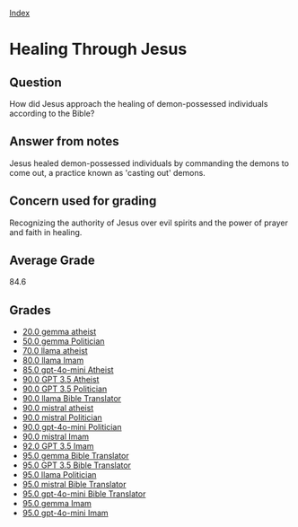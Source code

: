 
[Index](../index.md)
# Healing Through Jesus
## Question
How did Jesus approach the healing of demon-possessed individuals according to the Bible?

## Answer from notes
Jesus healed demon-possessed individuals by commanding the demons to come out, a practice known as 'casting out' demons.

## Concern used for grading
Recognizing the authority of Jesus over evil spirits and the power of prayer and faith in healing.

## Average Grade
84.6

## Grades
 * [20.0 gemma atheist](../answers/gemma_atheist/Healing_Through_Jesus.md)
 * [50.0 gemma Politician](../answers/gemma_Politician/Healing_Through_Jesus.md)
 * [70.0 llama atheist](../answers/llama_atheist/Healing_Through_Jesus.md)
 * [80.0 llama Imam](../answers/llama_Imam/Healing_Through_Jesus.md)
 * [85.0 gpt-4o-mini Atheist](../answers/gpt-4o-mini_Atheist/Healing_Through_Jesus.md)
 * [90.0 GPT 3.5 Atheist](../answers/GPT_3.5_Atheist/Healing_Through_Jesus.md)
 * [90.0 GPT 3.5 Politician](../answers/GPT_3.5_Politician/Healing_Through_Jesus.md)
 * [90.0 llama Bible Translator](../answers/llama_Bible_Translator/Healing_Through_Jesus.md)
 * [90.0 mistral atheist](../answers/mistral_atheist/Healing_Through_Jesus.md)
 * [90.0 mistral Politician](../answers/mistral_Politician/Healing_Through_Jesus.md)
 * [90.0 gpt-4o-mini Politician](../answers/gpt-4o-mini_Politician/Healing_Through_Jesus.md)
 * [90.0 mistral Imam](../answers/mistral_Imam/Healing_Through_Jesus.md)
 * [92.0 GPT 3.5 Imam](../answers/GPT_3.5_Imam/Healing_Through_Jesus.md)
 * [95.0 gemma Bible Translator](../answers/gemma_Bible_Translator/Healing_Through_Jesus.md)
 * [95.0 GPT 3.5 Bible Translator](../answers/GPT_3.5_Bible_Translator/Healing_Through_Jesus.md)
 * [95.0 llama Politician](../answers/llama_Politician/Healing_Through_Jesus.md)
 * [95.0 mistral Bible Translator](../answers/mistral_Bible_Translator/Healing_Through_Jesus.md)
 * [95.0 gpt-4o-mini Bible Translator](../answers/gpt-4o-mini_Bible_Translator/Healing_Through_Jesus.md)
 * [95.0 gemma Imam](../answers/gemma_Imam/Healing_Through_Jesus.md)
 * [95.0 gpt-4o-mini Imam](../answers/gpt-4o-mini_Imam/Healing_Through_Jesus.md)
